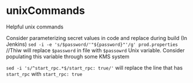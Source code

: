 # unixCommands
Helpful unix commands

Consider parameterizing secret values in code and replace during build (In Jenkins)
`sed -i -e 's/$password/'"${password}"'/g' prod.properties` //Thiw will replace `$password` in file with `$passowrd` Unix variable. Consider populating this variable through some KMS system

`sed -i 's/^start_rpc.*$/start_rpc: true/'` will replace the line that has `start_rpc` with `start_rpc: true` 
